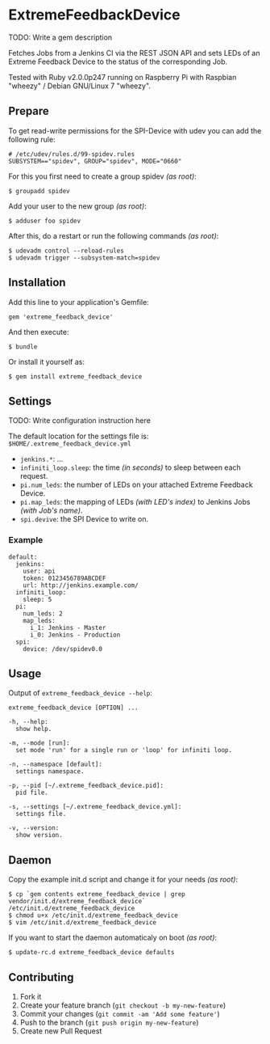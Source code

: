 # ExtremeFeedbackDevice

TODO: Write a gem description

Fetches Jobs from a Jenkins CI via the REST JSON API and sets LEDs of an Extreme Feedback Device to the status of the corresponding Job.

Tested with Ruby v2.0.0p247 running on Raspberry Pi with Raspbian "wheezy" / Debian GNU/Linux 7 "wheezy".

## Prepare

To get read-write permissions for the SPI-Device with udev you can add the following rule:

    # /etc/udev/rules.d/99-spidev.rules
    SUBSYSTEM=="spidev", GROUP="spidev", MODE="0660"

For this you first need to create a group spidev _(as root)_:

    $ groupadd spidev

Add your user to the new group _(as root)_:

    $ adduser foo spidev

After this, do a restart or run the following commands _(as root)_:

    $ udevadm control --reload-rules
    $ udevadm trigger --subsystem-match=spidev

## Installation

Add this line to your application's Gemfile:

    gem 'extreme_feedback_device'

And then execute:

    $ bundle

Or install it yourself as:

    $ gem install extreme_feedback_device

## Settings

TODO: Write configuration instruction here

The default location for the settings file is: `$HOME/.extreme_feedback_device.yml`

* `jenkins.*`: ...
* `infiniti_loop.sleep`: the time _(in seconds)_ to sleep between each request.
* `pi.num_leds`: the number of LEDs on your attached Extreme Feedback Device.
* `pi.map_leds`: the mapping of LEDs _(with LED's index)_ to Jenkins Jobs _(with Job's name)_.
* `spi.devive`: the SPI Device to write on.

### Example

    default:
      jenkins:
        user: api
        token: 0123456789ABCDEF
        url: http://jenkins.example.com/
      infiniti_loop:
        sleep: 5
      pi:
        num_leds: 2
        map_leds:
          i_1: Jenkins - Master
          i_0: Jenkins - Production
      spi:
        device: /dev/spidev0.0

## Usage

Output of `extreme_feedback_device --help`:

    extreme_feedback_device [OPTION] ...

    -h, --help:
      show help.

    -m, --mode [run]:
      set mode 'run' for a single run or 'loop' for infiniti loop.

    -n, --namespace [default]:
      settings namespace.

    -p, --pid [~/.extreme_feedback_device.pid]:
      pid file.

    -s, --settings [~/.extreme_feedback_device.yml]:
      settings file.

    -v, --version:
      show version.

## Daemon

Copy the example init.d script and change it for your needs _(as root)_:

    $ cp `gem contents extreme_feedback_device | grep vendor/init.d/extreme_feedback_device` /etc/init.d/extreme_feedback_device
    $ chmod u+x /etc/init.d/extreme_feedback_device
    $ vim /etc/init.d/extreme_feedback_device

If you want to start the daemon automaticaly on boot _(as root)_:

    $ update-rc.d extreme_feedback_device defaults

## Contributing

1. Fork it
2. Create your feature branch (`git checkout -b my-new-feature`)
3. Commit your changes (`git commit -am 'Add some feature'`)
4. Push to the branch (`git push origin my-new-feature`)
5. Create new Pull Request
